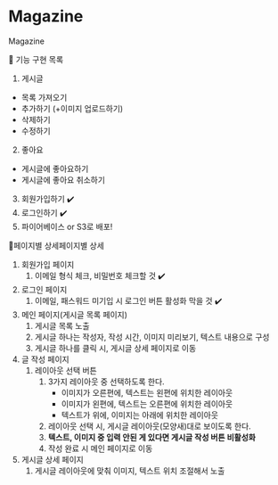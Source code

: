# Magazine
Magazine

📃 기능 구현 목록 
 
1. 게시글 
- 목록 가져오기
- 추가하기 (+이미지 업로드하기)
- 삭제하기 
- 수정하기
2. 좋아요
- 게시글에 좋아요하기
- 게시글에 좋아요 취소하기
3. 회원가입하기 ✔️
4. 로그인하기  ✔️
5. 파이어베이스 or S3로 배포!


📃페이지별 상세페이지별 상세

1. 회원가입 페이지 
    1. 이메일 형식 체크, 비밀번호 체크할 것 ✔️
2. 로그인 페이지 
    1. 이메일, 패스워드 미기입 시 로그인 버튼 활성화 막을 것   ✔️
3. 메인 페이지(게시글 목록 페이지)
    1. 게시글 목록 노출
    2. 게시글 하나는 작성자, 작성 시간, 이미지 미리보기, 텍스트 내용으로 구성 
    3. 게시글 하나를 클릭 시, 게시글 상세 페이지로 이동
4. 글 작성 페이지
    1. 레이아웃 선택 버튼
        1. 3가지 레이아웃 중 선택하도록 한다.
            - 이미지가 오른편에, 텍스트는 왼편에 위치한 레이아웃
            - 이미지가 왼편에, 텍스트는 오른편에 위치한 레이아웃
            - 텍스트가 위에, 이미지는 아래에 위치한 레이아웃
        2. 레이아웃 선택 시, 게시글 레이아웃(모양새)대로 보이도록 한다.
        3. **텍스트, 이미지 중 입력 안된 게 있다면 게시글 작성 버튼 비활성화**
        4. 작성 완료 시 메인 페이지로 이동
5. 게시글 상세 페이지
    1. 게시글 레이아웃에 맞춰 이미지, 텍스트 위치 조절해서 노출
